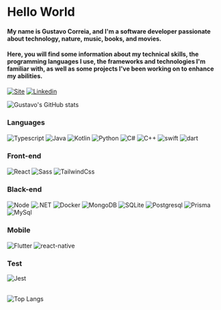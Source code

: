 # Hello World

#### My name is Gustavo Correia, and I'm a software developer passionate about technology, nature, music, books, and movies.

#### Here, you will find some information about my technical skills, the programming languages I use, the frameworks and technologies I'm familiar with, as well as some projects I've been working on to enhance my abilities.

[![Site](https://img.shields.io/website?label=gustavocsantos.com&style=for-the-badge&url=https://gustavoxky.github.io/mySite)](https://gustavoxky.github.io/me)
[![Linkedin](https://img.shields.io/badge/LinkedIn-0077B5?style=for-the-badge&logo=linkedin&logoColor=white)](https://www.linkedin.com/in/gustavo-correia-dos-santos-6039641a6/)

![Gustavo's GitHub stats](https://github-readme-stats.vercel.app/api?username=Gustavoxky&show_icons=true&theme=dark)

### Languages
<div style="display: inline_block">
    <img align="center" alt="Typescript" src="https://img.shields.io/badge/TypeScript-007ACC?style=for-the-badge&logo=typescript&logoColor=white"/>
    <img align="center" alt="Java" src="https://img.shields.io/badge/Java-ED8B00?style=for-the-badge&logo=openjdk&logoColor=white"/>
    <img align="center" alt="Kotlin" src="https://img.shields.io/badge/Kotlin-0095D5?&style=for-the-badge&logo=kotlin&logoColor=white"/>
    <img align="center" alt="Python" src="https://img.shields.io/badge/Python-3776AB?style=for-the-badge&logo=python&logoColor=white"/>
    <img align="center" alt="C#" src="https://img.shields.io/badge/C%23-239120?style=for-the-badge&logo=c-sharp&logoColor=white"/>
    <img align="center" alt="C++" src="https://img.shields.io/badge/C%2B%2B-00599C?style=for-the-badge&logo=c%2B%2B&logoColor=white"/>
    <img align="center" alt="swift" src="https://img.shields.io/badge/Swift-FA7343?style=for-the-badge&logo=swift&logoColor=white"/>
    <img align="center" alt="dart" src="https://img.shields.io/badge/Dart-0175C2?style=for-the-badge&logo=dart&logoColor=white"/>
</div>

### Front-end
<div style="display: inline_block">
    <img align="center" alt="React" src="https://img.shields.io/badge/React-20232A?style=for-the-badge&logo=react&logoColor=61DAFB"/>
    <img align="center" alt="Sass" src="https://img.shields.io/badge/Sass-CC6699?style=for-the-badge&logo=sass&logoColor=white"/>
    <img align="center" alt="TailwindCss" src="https://img.shields.io/badge/Tailwind_CSS-38B2AC?style=for-the-badge&logo=tailwind-css&logoColor=white"/>

</div>

### Black-end
<div style="display: inline_block">
  <img align="center" alt="Node" src="https://img.shields.io/badge/Node.js-43853D?style=for-the-badge&logo=node.js&logoColor=white"/>
  <img align="center" alt=".NET" src="https://img.shields.io/badge/.NET-5C2D91?style=for-the-badge&logo=.net&logoColor=white"/>
  <img align="center" alt="Docker" src="https://img.shields.io/badge/Docker-2496ED.svg?style=for-the-badge&logo=Docker&logoColor=white"/>
  <img align="center" alt="MongoDB" src="https://img.shields.io/badge/MongoDB-4EA94B?style=for-the-badge&logo=mongodb&logoColor=white"/>
  <img align="center" alt="SQLite" src="https://img.shields.io/badge/SQLite-07405E?style=for-the-badge&logo=sqlite&logoColor=white"/>
  <img align="center" alt="Postgresql" src="https://img.shields.io/badge/PostgreSQL-316192?style=for-the-badge&logo=postgresql&logoColor=white"/>
  <img align="center" alt="Prisma" src="https://img.shields.io/badge/Prisma-3982CE?style=for-the-badge&logo=Prisma&logoColor=white"/>

  <img align="center" alt="MySql" src="https://img.shields.io/badge/MySQL-00000F?style=for-the-badge&logo=mysql&logoColor=white"/>

</div>

### Mobile

<div style=" display: inline_block">
    <img align="center" alt="Flutter" src="https://img.shields.io/badge/Flutter-02569B?style=for-the-badge&logo=flutter&logoColor=white"/>
    <img align="center" alt="react-native" src="https://img.shields.io/badge/React_Native-20232A?style=for-the-badge&logo=react&logoColor=61DAFB"/>

</div>

### Test 

<div style=" display: inline_block">
  <img align="center" alt="Jest" src="https://img.shields.io/badge/Jest-323330?style=for-the-badge&logo=Jest&logoColor=white"/>
  </div>
  <br/>

  ![Top Langs](https://github-readme-stats.vercel.app/api/top-langs/?username=Gustavoxky&hide_progress=true&layout=donut-vertical&langs_count=12)




